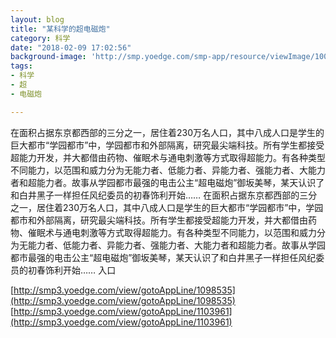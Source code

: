 ```yaml
---
layout: blog
title: "某科学的超电磁炮"
category: 科学
date: "2018-02-09 17:02:56"
background-image: 'http://smp.yoedge.com/smp-app/resource/viewImage/1000480appline.png'
tags:
- 科学
- 超
- 电磁炮

---
```

在面积占据东京都西部的三分之一，居住着230万名人口，其中八成人口是学生的巨大都市“学园都市”中，学园都市和外部隔离，研究最尖端科技。所有学生都接受超能力开发，并大都借由药物、催眠术与通电刺激等方式取得超能力。有各种类型不同能力，以范围和威力分为无能力者、低能力者、异能力者、强能力者、大能力者和超能力者。故事从学园都市最强的电击公主“超电磁炮”御坂美琴，某天认识了和白井黑子一样担任风纪委员的初春饰利开始……
在面积占据东京都西部的三分之一，居住着230万名人口，其中八成人口是学生的巨大都市“学园都市”中，学园都市和外部隔离，研究最尖端科技。所有学生都接受超能力开发，并大都借由药物、催眠术与通电刺激等方式取得超能力。有各种类型不同能力，以范围和威力分为无能力者、低能力者、异能力者、强能力者、大能力者和超能力者。故事从学园都市最强的电击公主“超电磁炮”御坂美琴，某天认识了和白井黑子一样担任风纪委员的初春饰利开始……
入口

[http://smp3.yoedge.com/view/gotoAppLine/1098535](http://smp3.yoedge.com/view/gotoAppLine/1098535)
[http://smp3.yoedge.com/view/gotoAppLine/1103961](http://smp3.yoedge.com/view/gotoAppLine/1103961)

        
